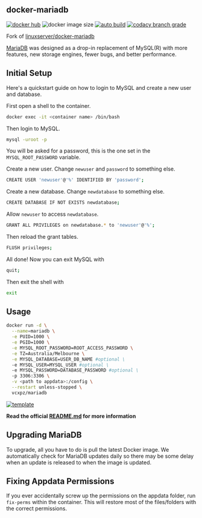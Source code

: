## docker-mariadb

[![docker hub](https://img.shields.io/badge/docker_hub-link-blue?style=for-the-badge&logo=docker)](https://hub.docker.com/r/vcxpz/mariadb) ![docker image size](https://img.shields.io/docker/image-size/vcxpz/mariadb?style=for-the-badge&logo=docker) [![auto build](https://img.shields.io/badge/docker_builds-automated-blue?style=for-the-badge&logo=docker?color=d1aa67)](https://github.com/hydazz/docker-mariadb/actions?query=workflow%3A"Auto+Builder+CI") [![codacy branch grade](https://img.shields.io/codacy/grade/8b8c6b240ae048888a185beb38fcc598/main?style=for-the-badge&logo=codacy)](https://app.codacy.com/gh/hydazz/docker-mariadb)

Fork of [linuxserver/docker-mariadb](https://github.com/linuxserver/docker-mariadb/)

[MariaDB](https://mariadb.org/) was designed as a drop-in replacement of MySQL(R) with more features, new storage engines, fewer bugs, and better performance.

## Initial Setup

Here's a quickstart guide on how to login to MySQL and create a new user and database.

First open a shell to the container.

```bash
docker exec -it <container name> /bin/bash
```

Then login to MySQL.

```bash
mysql -uroot -p
```

You will be asked for a password, this is the one set in the `MYSQL_ROOT_PASSWORD` variable.

Create a new user. Change `newuser` and `password` to something else.

```bash
CREATE USER 'newuser'@'%' IDENTIFIED BY 'password';
```

Create a new database. Change `newdatabase` to something else.

```bash
CREATE DATABASE IF NOT EXISTS newdatabase;
```

Allow `newuser` to access `newdatabase`.

```bash
GRANT ALL PRIVILEGES on newdatabase.* to 'newuser'@'%';
```

Then reload the grant tables.

```bash
FLUSH privileges;
```

All done! Now you can exit MySQL with

```bash
quit;
```

Then exit the shell with

```bash
exit
```

## Usage

```bash
docker run -d \
  --name=mariadb \
  -e PUID=1000 \
  -e PGID=1000 \
  -e MYSQL_ROOT_PASSWORD=ROOT_ACCESS_PASSWORD \
  -e TZ=Australia/Melbourne \
  -e MYSQL_DATABASE=USER_DB_NAME #optional \
  -e MYSQL_USER=MYSQL_USER #optional \
  -e MYSQL_PASSWORD=DATABASE_PASSWORD #optional \
  -p 3306:3306 \
  -v <path to appdata>:/config \
  --restart unless-stopped \
  vcxpz/mariadb
```

[![template](https://img.shields.io/badge/unraid_template-ff8c2f?style=for-the-badge&logo=docker?color=d1aa67)](https://github.com/hydazz/docker-templates/blob/main/hydaz/mariadb.xml)

**Read the official [README.md](https://github.com/linuxserver/docker-mariadb/) for more information**

## Upgrading MariaDB

To upgrade, all you have to do is pull the latest Docker image. We automatically check for MariaDB updates daily so there may be some delay when an update is released to when the image is updated.

## Fixing Appdata Permissions

If you ever accidentally screw up the permissions on the appdata folder, run `fix-perms` within the container. This will restore most of the files/folders with the correct permissions.
